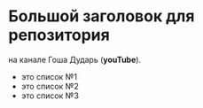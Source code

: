 # Большой заголовок для репозитория
на канале Гоша Дударь (**youTube**).

- это список №1
- это список №2
- это список №3